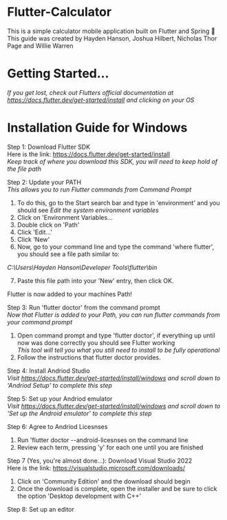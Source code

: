 # Flutter-Calculator
This is a simple calculator mobile application built on Flutter and Spring 📱 <br />
This guide was created by Hayden Hanson, Joshua Hilbert, Nicholas Thor Page and Willie Warren <br />

# Getting Started...
*If you get lost, check out Flutters official documentation at https://docs.flutter.dev/get-started/install and clicking on your OS* <br />

# Installation Guide for Windows

Step 1: Download Flutter SDK <br />
Here is the link: https://docs.flutter.dev/get-started/install <br />
*Keep track of where you download this SDK, you will need to keep hold of the file path* <br />

Step 2: Update your PATH <br />
*This allows you to run Flutter commands from Command Prompt* <br />
1. To do this, go to the Start search bar and type in 'environment' and you should see *Edit the system environment variables* <br />
2. Click on 'Environment Variables... <br/>
3. Double click on 'Path' <br/>
4. Click 'Edit...' <br/>
5. Click 'New' <br/>
6. Now, go to your command line and type the command 'where flutter', you should see a file path similar to: <br/>

*C:\Users\Hayden Hanson\Developer Tools\flutter\bin* <br/>

7. Paste this file path into your 'New' entry, then click OK. <br/>

Flutter is now added to your machines Path! <br/>

Step 3: Run 'flutter doctor' from the command prompt <br/>
*Now that Flutter is added to your Path, you can run flutter commands from your command prompt* <br/>
1. Open command prompt and type 'flutter doctor', if everything up until now was done correctly you should see Flutter working <br> *This tool will tell you what you still need to install to be fully operational*
2. Follow the instructions that flutter doctor provides. <br/>

Step 4: Install Andriod Studio <br/>
*Visit https://docs.flutter.dev/get-started/install/windows and scroll down to 'Andriod Setup' to complete this step* <br/>

Step 5: Set up your Andriod emulator <br/>
*Visit https://docs.flutter.dev/get-started/install/windows and scroll down to 'Set up the Android emulator' to complete this step* <br/>

Step 6: Agree to Andriod Licesnses <br/>
1. Run 'flutter doctor --android-licesnses on the command line <br/>
2. Review each term, pressing 'y' for each one until you are finished <br/>

Step 7 (Yes, you're almost done...): Download Visual Studio 2022 <br/>
Here is the link: https://visualstudio.microsoft.com/downloads/ <br/>
1. Click on 'Community Edition' and the download should begin <br/>
2. Once the download is complete, open the installer and be sure to click the option 'Desktop development with C++' <br/>

Step 8: Set up an editor <br/>
